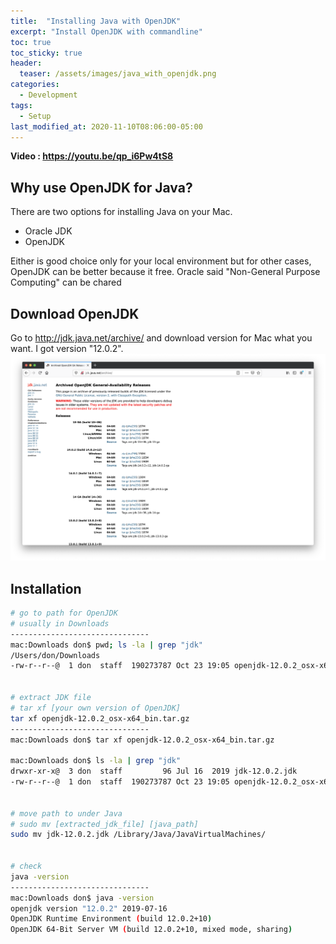 ```yaml
---
title:  "Installing Java with OpenJDK"
excerpt: "Install OpenJDK with commandline"
toc: true
toc_sticky: true
header:
  teaser: /assets/images/java_with_openjdk.png
categories:
  - Development
tags:
  - Setup 
last_modified_at: 2020-11-10T08:06:00-05:00
---
```

**Video : https://youtu.be/qp_i6Pw4tS8**

## Why use OpenJDK for Java?
There are two options for installing Java on your Mac.  
- Oracle JDK
- OpenJDK  

Either is good choice only for your local environment but for other cases, OpenJDK can be better because it free. Oracle said "Non-General Purpose Computing" can be chared


## Download OpenJDK
Go to http://jdk.java.net/archive/ and download version for Mac what you want. I got version "12.0.2".  
![OpenJDK_site](/assets/images/java_with_openjdk.png)


## Installation
```bash
# go to path for OpenJDK
# usually in Downloads
-------------------------------
mac:Downloads don$ pwd; ls -la | grep "jdk"
/Users/don/Downloads
-rw-r--r--@  1 don  staff  190273787 Oct 23 19:05 openjdk-12.0.2_osx-x64_bin.tar.gz


# extract JDK file
# tar xf [your own version of OpenJDK]
tar xf openjdk-12.0.2_osx-x64_bin.tar.gz
-------------------------------
mac:Downloads don$ tar xf openjdk-12.0.2_osx-x64_bin.tar.gz
  
mac:Downloads don$ ls -la | grep "jdk"
drwxr-xr-x@  3 don  staff         96 Jul 16  2019 jdk-12.0.2.jdk
-rw-r--r--@  1 don  staff  190273787 Oct 23 19:05 openjdk-12.0.2_osx-x64_bin.tar.gz


# move path to under Java
# sudo mv [extracted_jdk_file] [java_path]
sudo mv jdk-12.0.2.jdk /Library/Java/JavaVirtualMachines/


# check 
java -version  
-------------------------------  
mac:Downloads don$ java -version
openjdk version "12.0.2" 2019-07-16
OpenJDK Runtime Environment (build 12.0.2+10)
OpenJDK 64-Bit Server VM (build 12.0.2+10, mixed mode, sharing)
```